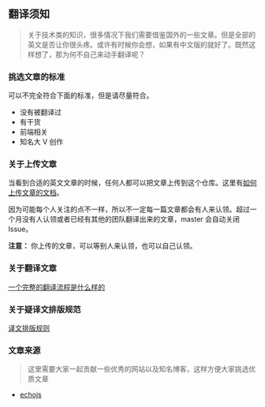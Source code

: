 ## 翻译须知

> 关于技术类的知识，很多情况下我们需要借鉴国外的一些文章。但是全部的英文是否让你很头疼。或许有时候你会想，如果有中文版的就好了。既然这样想了，那为何不自己来动手翻译呢？

### 挑选文章的标准

可以不完全符合下面的标准，但是请尽量符合。

- 没有被翻译过
- 有干货
- 前端相关
- 知名大 V 创作

### 关于上传文章
当看到合适的英文文章的时候，任何人都可以把文章上传到这个仓库。这里有[如何上传文章的文档](./doc/如何上传文章.md)。

因为可能每个人关注的点不一样，所以不一定每一篇文章都会有人来认领。超过一个月没有人认领或者已经有其他的团队翻译出来的文章，master 会自动关闭 Issue。

**注意：** 你上传的文章，可以等别人来认领，也可以自己认领。

### 关于翻译文章

[一个完整的翻译流程是什么样的](./doc/翻译流程.md)

### 关于疑译文排版规范

[译文排版规则](https://github.com/xitu/gold-miner/wiki/译文排版规则指北)

### 文章来源
> 这里需要大家一起贡献一些优秀的网站以及知名博客，这样方便大家挑选优质文章

- [echojs](http://www.echojs.com/)
